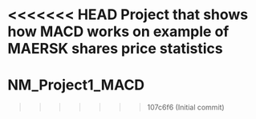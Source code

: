 <<<<<<< HEAD
Project that shows how MACD works on example of MAERSK shares price statistics
=======
# NM_Project1_MACD
>>>>>>> 107c6f6 (Initial commit)

